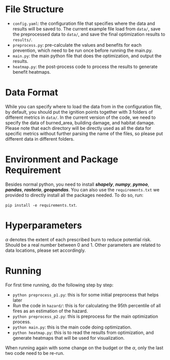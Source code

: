 # File Structure

- ```config.yaml```: the configuration file that specifies where the data and results will be saved to. The current example file load from ```data/```, save the preprocessed data to ```data/```, and save the final optimization results to ```results/```.
- ```preprocess.py```: pre-calculate the values and benefits for each prevention, which need to be run once before running the main.py.
- ```main.py```: the main python file that does the optimization, and output the results.
- ```heatmap.py```: the post-process code to process the results to generate benefit heatmaps.

# Data Format

While you can specify where to load the data from in the configuration file, by default, you should put the ignition points together with 3 folders of different metrics in ```data/```. In the current version of the code, we need to specify the data of burned_area, building damage, and habitat damage. Please note that each directory will be directly used as all the data for specific metrics without further parsing the name of the files, so please put different data in different folders.

# Environment and Package Requirement

Besides normal python, you need to install ***shapely***, ***numpy***, ***pymoo***, ***pandas***, ***rasterio***, ***geopandas***. You can also use the ```requirements.txt``` we provided to directly install all the packages needed. To do so, run:

```pip install -e requirements.txt```.

# Hyperparameters

$\alpha$ denotes the extent of each prescribed burn to reduce potential risk. Should be a real number between 0 and 1.
Other parameters are related to data locations, please set accordingly. 

# Running 

For first time running, do the following step by step:
- ```python preprocess_p1.py```: this is for some initial preprocess that helps later 
- Run the code in ```hazard/```: this is for calculating the 95th percentile of all fires as an estimation of the hazard.
- ```python preprocess_p2.py```: this is preprocess for the main optimization process.
- ```python main.py```: this is the main code doing optimization.
- ```python heatmap.py```: this is to read the results from optimization, and generate heatmaps that will be used for visualization.

When running again with some change on the budget or the $\alpha$, only the last two code need to be re-run. 

